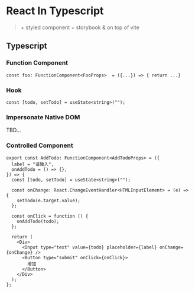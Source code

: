 # React In Typescript

> \+ styled component \+ storybook & on top of vite

## Typescript

### Function Component

```tsx
const foo: FunctionComponent<FooProps>  = ({...}) => { return ...}
```

### Hook

```tsx
const [todo, setTodo] = useState<string>("");
```

### Impersonate Native DOM

TBD...

### Controlled Component

```tsx
export const AddTodo: FunctionComponent<AddTodoProps> = ({
  label = "请输入",
  onAddTodo = () => {},
}) => {
  const [todo, setTodo] = useState<string>("");

  const onChange: React.ChangeEventHandler<HTMLInputElement> = (e) => {
    setTodo(e.target.value);
  };

  const onClick = function () {
    onAddTodo(todo);
  };

  return (
    <Div>
      <Input type="text" value={todo} placeholder={label} onChange={onChange} />
      <Button type="submit" onClick={onClick}>
        增加
      </Button>
    </Div>
  );
};
```
